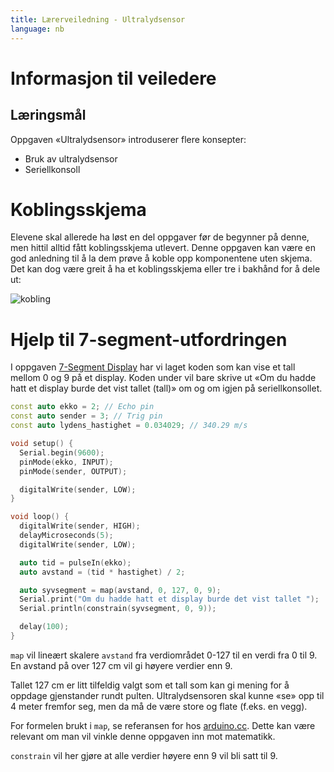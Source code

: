 ```yaml
---
title: Lærerveiledning - Ultralydsensor
language: nb
---
```


# Informasjon til veiledere

## Læringsmål

Oppgaven «Ultralydsensor» introduserer flere konsepter:

+ Bruk av ultralydsensor
+ Seriellkonsoll


# Koblingsskjema

Elevene skal allerede ha løst en del oppgaver før de begynner på denne, men
hittil alltid fått koblingsskjema utlevert. Denne oppgaven kan være en god
anledning til å la dem prøve å koble opp komponentene uten skjema. Det kan dog
være greit å ha et koblingsskjema eller tre i bakhånd for å dele ut:

![kobling](ultra.png)


# Hjelp til 7-segment-utfordringen

I oppgaven [7-Segment Display](../7_segment_display/7_segment_display.html) har
vi laget koden som kan vise et tall mellom 0 og 9 på et display. Koden under
vil bare skrive ut «Om du hadde hatt et display burde det vist tallet (tall)»
om og om igjen på seriellkonsollet.

```cpp
const auto ekko = 2; // Echo pin
const auto sender = 3; // Trig pin
const auto lydens_hastighet = 0.034029; // 340.29 m/s

void setup() {
  Serial.begin(9600);
  pinMode(ekko, INPUT);
  pinMode(sender, OUTPUT);

  digitalWrite(sender, LOW);
}

void loop() {
  digitalWrite(sender, HIGH);
  delayMicroseconds(5);
  digitalWrite(sender, LOW);

  auto tid = pulseIn(ekko);
  auto avstand = (tid * hastighet) / 2;

  auto syvsegment = map(avstand, 0, 127, 0, 9);
  Serial.print("Om du hadde hatt et display burde det vist tallet ");
  Serial.println(constrain(syvsegment, 0, 9));

  delay(100);
}
```

`map` vil lineært skalere `avstand` fra verdiområdet 0-127 til en verdi fra 0
til 9. En avstand på over 127 cm vil gi høyere verdier enn 9.

Tallet 127 cm er litt tilfeldig valgt som et tall som kan gi mening for å
oppdage gjenstander rundt pulten. Ultralydsensoren skal kunne «se» opp til 4
meter fremfor seg, men da må de være store og flate (f.eks. en vegg).

For formelen brukt i `map`, se referansen for hos
[arduino.cc](https://www.arduino.cc/reference/en/language/functions/math/map/). Dette kan være relevant om
man vil vinkle denne oppgaven inn mot matematikk.

`constrain` vil her gjøre at alle verdier høyere enn 9 vil bli satt til 9.
